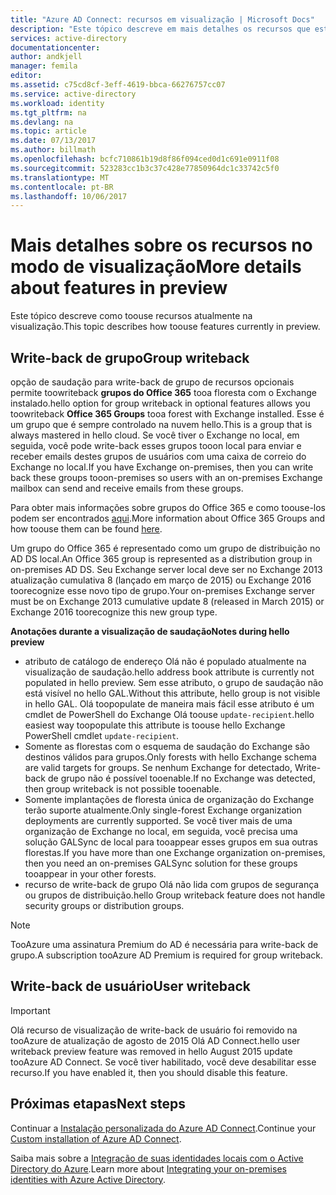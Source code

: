 ```yaml
---
title: "Azure AD Connect: recursos em visualização | Microsoft Docs"
description: "Este tópico descreve em mais detalhes os recursos que estão na visualização no Azure AD Connect."
services: active-directory
documentationcenter: 
author: andkjell
manager: femila
editor: 
ms.assetid: c75cd8cf-3eff-4619-bbca-66276757cc07
ms.service: active-directory
ms.workload: identity
ms.tgt_pltfrm: na
ms.devlang: na
ms.topic: article
ms.date: 07/13/2017
ms.author: billmath
ms.openlocfilehash: bcfc710861b19d8f86f094ced0d1c691e0911f08
ms.sourcegitcommit: 523283cc1b3c37c428e77850964dc1c33742c5f0
ms.translationtype: MT
ms.contentlocale: pt-BR
ms.lasthandoff: 10/06/2017
---
```

# <a name="more-details-about-features-in-preview"></a><span data-ttu-id="d7b65-103">Mais detalhes sobre os recursos no modo de visualização</span><span class="sxs-lookup"><span data-stu-id="d7b65-103">More details about features in preview</span></span>
<span data-ttu-id="d7b65-104">Este tópico descreve como toouse recursos atualmente na visualização.</span><span class="sxs-lookup"><span data-stu-id="d7b65-104">This topic describes how toouse features currently in preview.</span></span>

## <a name="group-writeback"></a><span data-ttu-id="d7b65-105">Write-back de grupo</span><span class="sxs-lookup"><span data-stu-id="d7b65-105">Group writeback</span></span>
<span data-ttu-id="d7b65-106">opção de saudação para write-back de grupo de recursos opcionais permite toowriteback **grupos do Office 365** tooa floresta com o Exchange instalado.</span><span class="sxs-lookup"><span data-stu-id="d7b65-106">hello option for group writeback in optional features allows you toowriteback **Office 365 Groups** tooa forest with Exchange installed.</span></span> <span data-ttu-id="d7b65-107">Esse é um grupo que é sempre controlado na nuvem hello.</span><span class="sxs-lookup"><span data-stu-id="d7b65-107">This is a group that is always mastered in hello cloud.</span></span> <span data-ttu-id="d7b65-108">Se você tiver o Exchange no local, em seguida, você pode write-back esses grupos tooon local para enviar e receber emails destes grupos de usuários com uma caixa de correio do Exchange no local.</span><span class="sxs-lookup"><span data-stu-id="d7b65-108">If you have Exchange on-premises, then you can write back these groups tooon-premises so users with an on-premises Exchange mailbox can send and receive emails from these groups.</span></span>

<span data-ttu-id="d7b65-109">Para obter mais informações sobre grupos do Office 365 e como toouse-los podem ser encontrados [aqui](http://aka.ms/O365g).</span><span class="sxs-lookup"><span data-stu-id="d7b65-109">More information about Office 365 Groups and how toouse them can be found [here](http://aka.ms/O365g).</span></span>

<span data-ttu-id="d7b65-110">Um grupo do Office 365 é representado como um grupo de distribuição no AD DS local.</span><span class="sxs-lookup"><span data-stu-id="d7b65-110">An Office 365 group is represented as a distribution group in on-premises AD DS.</span></span> <span data-ttu-id="d7b65-111">Seu Exchange server local deve ser no Exchange 2013 atualização cumulativa 8 (lançado em março de 2015) ou Exchange 2016 toorecognize esse novo tipo de grupo.</span><span class="sxs-lookup"><span data-stu-id="d7b65-111">Your on-premises Exchange server must be on Exchange 2013 cumulative update 8 (released in March 2015) or Exchange 2016 toorecognize this new group type.</span></span>

<span data-ttu-id="d7b65-112">**Anotações durante a visualização de saudação**</span><span class="sxs-lookup"><span data-stu-id="d7b65-112">**Notes during hello preview**</span></span>

* <span data-ttu-id="d7b65-113">atributo de catálogo de endereço Olá não é populado atualmente na visualização de saudação.</span><span class="sxs-lookup"><span data-stu-id="d7b65-113">hello address book attribute is currently not populated in hello preview.</span></span> <span data-ttu-id="d7b65-114">Sem esse atributo, o grupo de saudação não está visível no hello GAL.</span><span class="sxs-lookup"><span data-stu-id="d7b65-114">Without this attribute, hello group is not visible in hello GAL.</span></span> <span data-ttu-id="d7b65-115">Olá toopopulate de maneira mais fácil esse atributo é um cmdlet de PowerShell do Exchange Olá toouse `update-recipient`.</span><span class="sxs-lookup"><span data-stu-id="d7b65-115">hello easiest way toopopulate this attribute is toouse hello Exchange PowerShell cmdlet `update-recipient`.</span></span>
* <span data-ttu-id="d7b65-116">Somente as florestas com o esquema de saudação do Exchange são destinos válidos para grupos.</span><span class="sxs-lookup"><span data-stu-id="d7b65-116">Only forests with hello Exchange schema are valid targets for groups.</span></span> <span data-ttu-id="d7b65-117">Se nenhum Exchange for detectado, Write-back de grupo não é possível tooenable.</span><span class="sxs-lookup"><span data-stu-id="d7b65-117">If no Exchange was detected, then group writeback is not possible tooenable.</span></span>
* <span data-ttu-id="d7b65-118">Somente implantações de floresta única de organização do Exchange terão suporte atualmente.</span><span class="sxs-lookup"><span data-stu-id="d7b65-118">Only single-forest Exchange organization deployments are currently supported.</span></span> <span data-ttu-id="d7b65-119">Se você tiver mais de uma organização de Exchange no local, em seguida, você precisa uma solução GALSync de local para tooappear esses grupos em sua outras florestas.</span><span class="sxs-lookup"><span data-stu-id="d7b65-119">If you have more than one Exchange organization on-premises, then you need an on-premises GALSync solution for these groups tooappear in your other forests.</span></span>
* <span data-ttu-id="d7b65-120">recurso de write-back de grupo Olá não lida com grupos de segurança ou grupos de distribuição.</span><span class="sxs-lookup"><span data-stu-id="d7b65-120">hello Group writeback feature does not handle security groups or distribution groups.</span></span>

> [!NOTE]
> <span data-ttu-id="d7b65-121">TooAzure uma assinatura Premium do AD é necessária para write-back de grupo.</span><span class="sxs-lookup"><span data-stu-id="d7b65-121">A subscription tooAzure AD Premium is required for group writeback.</span></span>
> 
>

## <a name="user-writeback"></a><span data-ttu-id="d7b65-122">Write-back de usuário</span><span class="sxs-lookup"><span data-stu-id="d7b65-122">User writeback</span></span>
> [!IMPORTANT]
> <span data-ttu-id="d7b65-123">Olá recurso de visualização de write-back de usuário foi removido na tooAzure de atualização de agosto de 2015 Olá AD Connect.</span><span class="sxs-lookup"><span data-stu-id="d7b65-123">hello user writeback preview feature was removed in hello August 2015 update tooAzure AD Connect.</span></span> <span data-ttu-id="d7b65-124">Se você tiver habilitado, você deve desabilitar esse recurso.</span><span class="sxs-lookup"><span data-stu-id="d7b65-124">If you have enabled it, then you should disable this feature.</span></span>
>
>

## <a name="next-steps"></a><span data-ttu-id="d7b65-125">Próximas etapas</span><span class="sxs-lookup"><span data-stu-id="d7b65-125">Next steps</span></span>
<span data-ttu-id="d7b65-126">Continuar a [Instalação personalizada do Azure AD Connect](active-directory-aadconnect-get-started-custom.md).</span><span class="sxs-lookup"><span data-stu-id="d7b65-126">Continue your [Custom installation of Azure AD Connect](active-directory-aadconnect-get-started-custom.md).</span></span>

<span data-ttu-id="d7b65-127">Saiba mais sobre a [Integração de suas identidades locais com o Active Directory do Azure](active-directory-aadconnect.md).</span><span class="sxs-lookup"><span data-stu-id="d7b65-127">Learn more about [Integrating your on-premises identities with Azure Active Directory](active-directory-aadconnect.md).</span></span>
